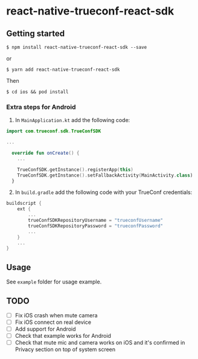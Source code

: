 
# react-native-trueconf-react-sdk

## Getting started

`$ npm install react-native-trueconf-react-sdk --save`

or

`$ yarn add react-native-trueconf-react-sdk`

Then

`$ cd ios && pod install`

### Extra steps for Android

1. In `MainApplication.kt` add the following code:

```kotlin
import com.trueconf.sdk.TrueConfSDK

...

  override fun onCreate() {
    ...

    TrueConfSDK.getInstance().registerApp(this)
    TrueConfSDK.getInstance().setFallbackActivity(MainActivity.class)
  }

```

2. In `build.gradle` add the following code with your TrueConf credentials:

```gradle
buildscript {
    ext {
        ...
        trueConfSDKRepositoryUsername = "trueconfUsername"
        trueConfSDKRepositoryPassword = "trueconfPassword"
        ...
    }
    ...
}
```

## Usage

See `example` folder for usage example.


## TODO

- [ ] Fix iOS crash when mute camera
- [ ] Fix iOS connect on real device
- [ ] Add support for Android
- [ ] Check that example works for Android
- [ ] Check that mute mic and camera works on iOS and it's confirmed in Privacy section on top of system screen
